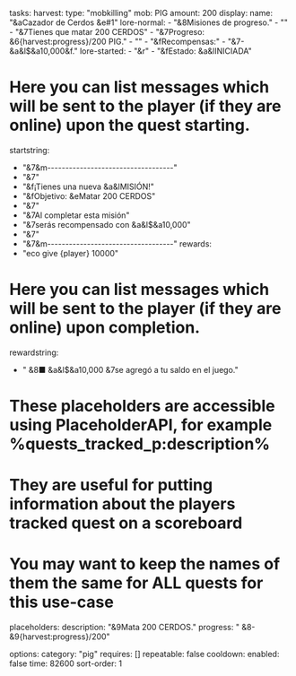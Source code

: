 tasks:
  harvest:
    type: "mobkilling"
    mob: PIG
    amount: 200
display:
  name: "&aCazador de Cerdos &e#1"
  lore-normal:
    - "&8Misiones de progreso."
    - ""
    - "&7Tienes que matar 200 CERDOS"
    - "&7Progreso: &6{harvest:progress}/200 PIG."
    - ""
    - "&fRecompensas:"
    - "&7- &a&l$&a10,000&f."
  lore-started:
    - "&r"
    - "&fEstado: &a&lINICIADA"
# Here you can list messages which will be sent to the player (if they are online) upon the quest starting.
startstring:
  - "&7&m-----------------------------------"
  - "&7"
  - "&f¡Tienes una nueva &a&lMISIÓN!"
  - "&fObjetivo: &eMatar 200 CERDOS"
  - "&7"
  - "&7Al completar esta misión"
  - "&7serás recompensado con &a&l$&a10,000"
  - "&7"
  - "&7&m-----------------------------------"
rewards:
  - "eco give {player} 10000"
# Here you can list messages which will be sent to the player (if they are online) upon completion.
rewardstring:
  - " &8■ &a&l$&a10,000 &7se agregó a tu saldo en el juego."

# These placeholders are accessible using PlaceholderAPI, for example %quests_tracked_p:description%
# They are useful for putting information about the players tracked quest on a scoreboard
# You may want to keep the names of them the same for ALL quests for this use-case
placeholders:
  description: "&9Mata 200 CERDOS."
  progress: " &8- &9{harvest:progress}/200"  
  
options:
  category: "pig"
  requires: []
  repeatable: false
  cooldown:
    enabled: false
    time: 82600
  sort-order: 1
